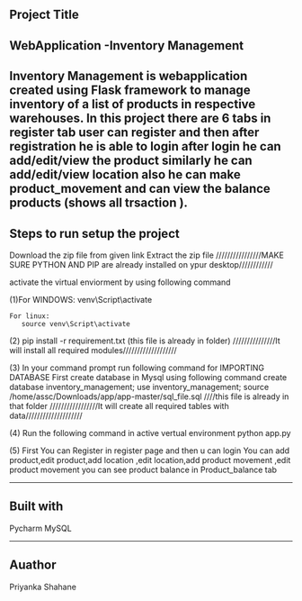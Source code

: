 Project Title
--------------------------------------------------------------------------------------
WebApplication -Inventory Management
---------------------------------------------------------------------------------------
Inventory Management is webapplication created using Flask framework to manage inventory 
of a list of products in respective warehouses. In this project there are 6 tabs in 
register tab user can register and then after registration he is able to login after 
login he can add/edit/view the product similarly he can add/edit/view location also he 
can make product_movement and can view the balance products (shows all trsaction ).
----------------------------------------------------------------------------------------
Steps to run setup the project
---------------------------------------------------------------------------------------
Download the zip file from given link
Extract the zip file
////////////////MAKE SURE PYTHON AND PIP are already installed on ypur desktop////////////

activate the virtual enviorment by using following command

(1)For WINDOWS:
      venv\Script\activate

    For linux:
       source venv\Script\activate


(2) pip install -r requirement.txt   (this file is already in folder)
///////////////It will install all required modules///////////////////

(3) In your command prompt run following command for IMPORTING DATABASE
First create database in Mysql using following command
        create database inventory_management;
	use inventory_management;
	source /home/assc/Downloads/app/app-master/sql_file.sql   ////this file is already in that folder
/////////////////It will create all required tables with data////////////////////

(4) Run the following command in active vertual environment
     python app.py

(5) First You can Register in register page and then u can login
    You can add product,edit product,add location ,edit location,add product movement ,edit product movement
	you can see product balance in Product_balance tab 


------------------------------------------------------------------------------------
Built with
-----------------------------------------------------------------------------------------
Pycharm
MySQL
 

--------------------------------------------------------------------------------------
Auathor
--------------------------------------------------------------------------------------------
Priyanka Shahane

